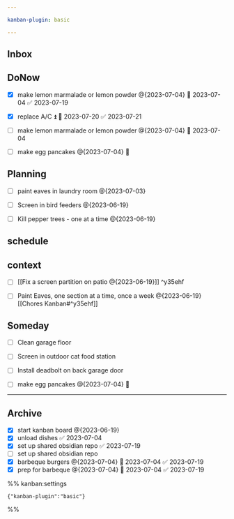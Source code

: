 ```yaml
---

kanban-plugin: basic

---
```


## Inbox



## DoNow

- [x] make lemon marmalade or lemon powder @{2023-07-04} 📅 2023-07-04 ✅ 2023-07-19
- [x] replace A/C ⏫ 📅 2023-07-20 ✅ 2023-07-21
- [ ] make lemon marmalade or lemon powder @{2023-07-04} 📅 2023-07-04
- [ ] make egg pancakes @{2023-07-04} 📅


## Planning

- [ ] paint eaves in laundry room @{2023-07-03}
- [ ] Screen in bird feeders @{2023-06-19}
- [ ] Kill pepper trees - one at a time @{2023-06-19}


## schedule



## context

- [ ] [[Fix a screen partition on patio @{2023-06-19}]] ^y35ehf
- [ ] Paint Eaves, one section at a time, once a week @{2023-06-19} [[Chores Kanban#^y35ehf]]


## Someday

- [ ] Clean garage floor
- [ ] Screen in outdoor cat food station
- [ ] Install deadbolt on back garage door
- [ ] make egg pancakes @{2023-07-04} 📅


***

## Archive

- [x] start kanban board @{2023-06-19}
- [x] unload dishes ✅ 2023-07-04
- [x] set up shared obsidian repo ✅ 2023-07-19
- [ ] set up shared obsidian repo
- [x] barbeque burgers @{2023-07-04} 📅 2023-07-04 ✅ 2023-07-19
- [x] prep for barbeque @{2023-07-04} 📅 2023-07-04 ✅ 2023-07-19

%% kanban:settings
```
{"kanban-plugin":"basic"}
```
%%